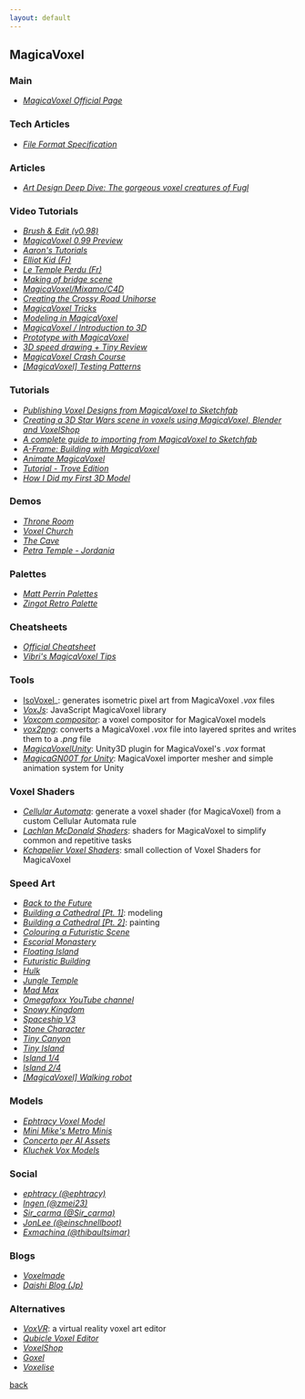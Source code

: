 ```yaml
---
layout: default
---
```


## MagicaVoxel

### Main

* _[MagicaVoxel Official Page](https://ephtracy.github.io/)_

### Tech Articles

* _[File Format Specification](https://github.com/ephtracy/voxel-model/blob/master/MagicaVoxel-file-format-vox.txt)_

### Articles

* _[Art Design Deep Dive: The gorgeous voxel creatures of Fugl](https://www.gamasutra.com/view/news/342524/Art_Design_Deep_Dive_The_gorgeous_voxel_creatures_of_Fugl.php)_

### Video Tutorials

* _[Brush & Edit (v0.98)](https://www.youtube.com/watch?v=d_WymsNdRBA)_
* _[MagicaVoxel 0.99 Preview](https://www.youtube.com/watch?v=9NG7cFc-ddQ)_
* _[Aaron's Tutorials](https://www.youtube.com/playlist?list=PLHtmobOgsDvlikllA1MBk7pk_DWlmtR_S)_
* _[Elliot Kid (Fr)](https://www.youtube.com/playlist?list=PLYmCMg3QL20-jQNEyAAmKjGteZDxVesmy)_
* _[Le Temple Perdu (Fr)](https://www.youtube.com/watch?v=bdROMzu3gw0)_
* _[Making of bridge scene](https://www.youtube.com/watch?v=zoj2AkXe94g)_
* _[MagicaVoxel/Mixamo/C4D](https://www.youtube.com/watch?v=URTGCZtuCcc)_
* _[Creating the Crossy Road Unihorse](https://www.youtube.com/watch?v=u6q_CWQNyek)_
* _[MagicaVoxel Tricks](https://www.youtube.com/watch?v=Yb1RJLhz0kE)_
* _[Modeling in MagicaVoxel](https://www.youtube.com/watch?v=9f57Y_xZ3ao)_
* _[MagicaVoxel / Introduction to 3D](https://www.youtube.com/watch?v=VLPlgJnplL4)_
* _[Prototype with MagicaVoxel](https://www.youtube.com/watch?v=ZxYVJ52_wlI)_
* _[3D speed drawing + Tiny Review](https://www.youtube.com/watch?v=Oh_pkLHVW8o)_
* _[MagicaVoxel Crash Course](https://www.youtube.com/watch?v=uymtWch5RCA)_
* _[[MagicaVoxel] Testing Patterns](https://www.youtube.com/watch?v=9Km8ouDV7zA)_

### Tutorials

* _[Publishing Voxel Designs from MagicaVoxel to Sketchfab](https://blog.sketchfab.com/publishing-voxel-designs-from-magicavoxel-to-sketchfab/)_
* _[Creating a 3D Star Wars scene in voxels using MagicaVoxel, Blender and VoxelShop](https://blog.sketchfab.com/tutorial-creating-a-3d-star-wars-scene-in-voxels-using-magicavoxel-blender-and-voxelshop/)_
* _[A complete guide to importing from MagicaVoxel to Sketchfab](https://blog.sketchfab.com/complete-guide-importing-magicavoxel-sketchfab/)_
* _[A-Frame: Building with MagicaVoxel](https://aframe.io/docs/0.8.0/guides/building-with-magicavoxel.html)_
* _[Animate MagicaVoxel](http://drinkdecaf.com/magicavoxel_animate)_
* _[Tutorial - Trove Edition](https://ritztales.wordpress.com/2014/07/18/magicavoxel-tutorial-trove-edition/)_
* _[How I Did my First 3D Model](https://medium.com/@Tiagojdferreira/how-i-did-my-first-3d-model-magicavoxel-tutorial-6273319486e6)_

### Demos

* _[Throne Room](https://www.youtube.com/watch?v=7J0KwhTGreE)_
* _[Voxel Church](https://www.youtube.com/watch?v=X2sllnWOXBo)_
* _[The Cave](https://www.youtube.com/watch?v=wYaRiNOtOLQ)_
* _[Petra Temple - Jordania](https://www.youtube.com/watch?v=GM28jApLRJg)_

### Palettes

* _[Matt Perrin Palettes](https://github.com/mattperrin/MagicaVoxelPalettes)_
* _[Zingot Retro Palette](http://www.zingot.com/personal.html)_

### Cheatsheets

* _[Official Cheatsheet](https://ephtracy.github.io/index.html?page=mv_controls)_
* _[Vibri's MagicaVoxel Tips](http://i.imgur.com/8DSXaDR.png)_

### Tools

* [IsoVoxel](https://github.com/tommyettinger/IsoVoxel)_: generates isometric pixel art from MagicaVoxel _.vox_ files
* _[VoxJs](http://github.dev7.jp/vox.js/)_: JavaScript MagicaVoxel library
* _[Voxcom compositor](https://github.com/larvalabs/voxcom)_: a voxel compositor for MagicaVoxel models
* _[vox2png](https://github.com/StijnBrouwer/vox2png)_: converts a MagicaVoxel _.vox_ file into layered sprites and writes them to a _.png_ file
* _[MagicaVoxelUnity](https://github.com/darkfall/MagicaVoxelUnity)_: Unity3D plugin for MagicaVoxel's _.vox_ format
* _[MagicaGN00T for Unity](https://github.com/GN00T/MagicaGN00T)_: MagicaVoxel importer mesher and simple animation system for Unity

### Voxel Shaders

* _[Cellular Automata](https://github.com/kchapelier/cellular-automata-voxel-shader)_: generate a voxel shader (for MagicaVoxel) from a custom Cellular Automata rule
* _[Lachlan McDonald Shaders](https://github.com/lachlanmcdonald/magicavoxel-shaders)_: shaders for MagicaVoxel to simplify common and repetitive tasks
* _[Kchapelier Voxel Shaders](https://github.com/kchapelier/voxelShaders)_: small collection of Voxel Shaders for MagicaVoxel

### Speed Art

* _[Back to the Future](https://www.youtube.com/watch?v=Rvhfi7eEbB4)_
* _[Building a Cathedral [Pt. 1]](https://www.youtube.com/watch?v=czqohAi9CcA)_: modeling
* _[Building a Cathedral [Pt. 2]](https://www.youtube.com/watch?v=WFHU0Vx1gWw)_: painting
* _[Colouring a Futuristic Scene](https://www.youtube.com/watch?v=msi69zgJNx8)_
* _[Escorial Monastery](https://www.youtube.com/watch?v=kdH1nnh711w)_
* _[Floating Island](https://www.youtube.com/watch?v=cTUjnG2Frvo)_
* _[Futuristic Building](https://www.youtube.com/watch?v=cAj2h1E_yJ8)_
* _[Hulk](https://www.youtube.com/watch?v=mp1seUAtXVg)_
* _[Jungle Temple](https://www.youtube.com/watch?v=kLBfza0yRzU)_
* _[Mad Max](https://www.youtube.com/watch?v=SQZTlrHt13M)_
* _[Omegafoxx YouTube channel](https://www.youtube.com/watch?v=KTScM_0jEdk&list=PLK696-uKzkYQgPFlXWzvfhvkDFLFkh3Pv)_
* _[Snowy Kingdom](https://www.youtube.com/watch?v=wWggWncHIJA)_
* _[Spaceship V3](https://www.youtube.com/watch?v=mpI9Bj0DESU)_
* _[Stone Character](https://www.youtube.com/watch?v=WGv37JXKAkg)_
* _[Tiny Canyon](https://www.youtube.com/watch?v=I-VxX0Ks_ZM)_
* _[Tiny Island](https://www.youtube.com/watch?v=OiMWp7Ql7nc)_
* _[Island 1/4](https://www.youtube.com/watch?v=WwG-d7ZxqLk)_
* _[Island 2/4](https://www.youtube.com/watch?v=sN7afJvE1_Q)_
* _[[MagicaVoxel] Walking robot](https://www.youtube.com/watch?v=snY9KDKgzko)_

### Models

* _[Ephtracy Voxel Model](https://github.com/ephtracy/voxel-model)_
* _[Mini Mike's Metro Minis](https://github.com/mikelovesrobots/mmmm)_
* _[Concerto per AI Assets](https://github.com/marcosecchi/naba-2016-workshop-assets)_
* _[Kluchek Vox Models](https://github.com/kluchek/vox-models)_

### Social

* _[ephtracy (@ephtracy)](https://twitter.com/ephtracy)_
* _[Ingen (@zmei23)](https://twitter.com/zmei23)_
* _[Sir_carma (@Sir_carma)](https://twitter.com/Sir_carma)_
* _[JonLee (@einschnellboot)](https://twitter.com/einschnellboot)_
* _[Exmachina (@thibaultsimar)](https://twitter.com/thibaultsimar)_

### Blogs

* _[Voxelmade](http://www.voxelmade.com/)_
* _[Daishi Blog (Jp)](http://github.dev7.jp/b/tags/MagicaVoxel/)_

### Alternatives

* _[VoxVR](https://voxvr.net/)_: a virtual reality voxel art editor
* _[Qubicle Voxel Editor](http://www.minddesk.com/)_
* _[VoxelShop](https://blackflux.com/node/11)_
* _[Goxel](https://guillaumechereau.github.io/goxel/)_
* _[Voxelise](http://www.voxelmade.com/voxelise/)_

[back](../)
